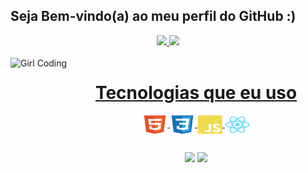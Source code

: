 ## Seja Bem-vindo(a) ao meu perfil do GitHub :)

<div align="center">
  
  <a href="https://github.com/luisamellx">
  <img height="150em" src="https://github-readme-stats.vercel.app/api?username=luisamellx&show_icons=true&theme=onedark&include_all_commits=true&count_private=true"/>
  <img height="150em" src="https://github-readme-stats.vercel.app/api/top-langs/?username=luisamellx&layout=compact&langs_count=7&theme=onedark"/>
    
</div>
 
<div align="center">
  <div style="display: inline_block"><br>
    <img align="left" alt="Girl Coding" height="300" src="https://media.giphy.com/media/dMLmQfCO7lCA2gX3tw/giphy.gif">
    <h1 align="center"> Tecnologias que eu uso </h1>
    <img align="center" alt="HTML" height="30" width="40" src="https://raw.githubusercontent.com/devicons/devicon/master/icons/html5/html5-original.svg">
    <img align="center" alt="CSS" height="30" width="40" src="https://raw.githubusercontent.com/devicons/devicon/master/icons/css3/css3-original.svg">
    <img align="center" alt="Js" height="30" width="40" src="https://raw.githubusercontent.com/devicons/devicon/master/icons/javascript/javascript-plain.svg">
    <img align="center" alt="React" height="30" width="40" src="https://raw.githubusercontent.com/devicons/devicon/master/icons/react/react-original.svg">
</div>
  
  ##
 
<div> 
 
  <a href="https://instagram.com/luisamellx" target="_blank"><img src="https://img.shields.io/badge/-Instagram-%23E4405F?style=for-the-badge&logo=instagram&logoColor=white" target="_blank"></a>
  <a href = "mailto:contatoluhmello@gmail.com"><img src="https://img.shields.io/badge/-Gmail-%23333?style=for-the-badge&logo=gmail&logoColor=white" target="_blank"></a>

</div>
